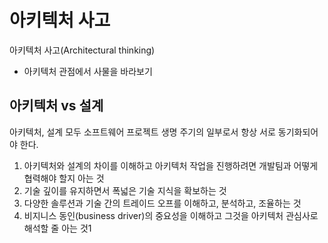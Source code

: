 # 아키텍처 사고
아키텍처 사고(Architectural thinking)
- 아키텍처 관점에서 사물을 바라보기


## 아키텍처 vs 설계
아키텍처, 설계 모두 소프트웨어 프로젝트 생명 주기의 일부로서 항상 서로 동기화되어야 한다.


1. 아키텍처와 설계의 차이를 이해하고 아키텍처 작업을 진행하려면 개발팀과 어떻게 협력해야 할지 아는 것
2. 기술 깊이를 유지하면서 폭넓은 기술 지식을 확보하는 것
3. 다양한 솔루션과 기술 간의 트레이드 오프를 이해하고, 분석하고, 조율하는 것
4. 비지니스 동인(business driver)의 중요성을 이해하고 그것을 아키텍처 관심사로 해석할 줄 아는 것1
